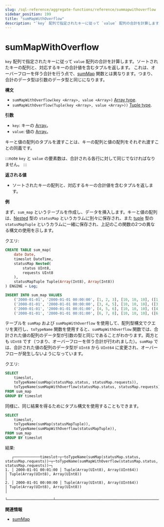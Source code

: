 ```yaml
---
slug: /sql-reference/aggregate-functions/reference/summapwithoverflow
sidebar_position: 199
title: "sumMapWithOverflow"
description: "`key` 配列で指定されたキーに従って `value` 配列の合計を計算します。ソートされたキーの配列と、対応するキーの合計値を含むタプルを返します。sumMap 関数とは異なり、オーバーフローを伴う合計を行います。"
---
```



# sumMapWithOverflow

`key` 配列で指定されたキーに従って `value` 配列の合計を計算します。ソートされたキーの配列と、対応するキーの合計値を含むタプルを返します。
これは、オーバーフローを伴う合計を行う点で、[sumMap](../reference/summap.md) 関数とは異なります。つまり、合計のデータ型は引数のデータ型と同じになります。

**構文**

- `sumMapWithOverflow(key <Array>, value <Array>)` [Array type](../../data-types/array.md).
- `sumMapWithOverflow(Tuple(key <Array>, value <Array>))` [Tuple type](../../data-types/tuple.md).

**引数**

- `key`: キーの [Array](../../data-types/array.md)。
- `value`: 値の [Array](../../data-types/array.md)。

キーと値の配列のタプルを渡すことは、キーの配列と値の配列をそれぞれ渡すことの同義です。

:::note 
`key` と `value` の要素数は、合計される各行に対して同じでなければなりません。
:::

**返される値**

- ソートされたキーの配列と、対応するキーの合計値を含むタプルを返します。

**例**

まず、`sum_map` というテーブルを作成し、データを挿入します。キーと値の配列は、[Nested](../../data-types/nested-data-structures/index.md) 型の `statusMap` というカラムに別々に保存され、また [tuple](../../data-types/tuple.md) 型の `statusMapTuple` というカラムに一緒に保存され、上記のこの関数の2つの異なる構文の使用を示します。

クエリ:

``` sql
CREATE TABLE sum_map(
    date Date,
    timeslot DateTime,
    statusMap Nested(
        status UInt8,
        requests UInt8
    ),
    statusMapTuple Tuple(Array(Int8), Array(Int8))
) ENGINE = Log;
```
```sql
INSERT INTO sum_map VALUES
    ('2000-01-01', '2000-01-01 00:00:00', [1, 2, 3], [10, 10, 10], ([1, 2, 3], [10, 10, 10])),
    ('2000-01-01', '2000-01-01 00:00:00', [3, 4, 5], [10, 10, 10], ([3, 4, 5], [10, 10, 10])),
    ('2000-01-01', '2000-01-01 00:01:00', [4, 5, 6], [10, 10, 10], ([4, 5, 6], [10, 10, 10])),
    ('2000-01-01', '2000-01-01 00:01:00', [6, 7, 8], [10, 10, 10], ([6, 7, 8], [10, 10, 10]));
```

テーブルを `sumMap` および `sumMapWithOverflow` を使用して、配列型構文でクエリを実行し、`toTypeName` 関数を使用すると、`sumMapWithOverflow` 関数では、合計された値の配列のデータ型が引数の型と同じであることがわかります。両方とも `UInt8` です（つまり、オーバーフローを伴う合計が行われました）。`sumMap` では、合計された値の配列のデータ型が `UInt8` から `UInt64` に変更され、オーバーフローが発生しないようになっています。

クエリ:

``` sql
SELECT
    timeslot,
    toTypeName(sumMap(statusMap.status, statusMap.requests)),
    toTypeName(sumMapWithOverflow(statusMap.status, statusMap.requests)),
FROM sum_map
GROUP BY timeslot
```

同様に、同じ結果を得るためにタプル構文を使用することもできます。

``` sql
SELECT
    timeslot,
    toTypeName(sumMap(statusMapTuple)),
    toTypeName(sumMapWithOverflow(statusMapTuple)),
FROM sum_map
GROUP BY timeslot
```

結果:

``` text
   ┌────────────timeslot─┬─toTypeName(sumMap(statusMap.status, statusMap.requests))─┬─toTypeName(sumMapWithOverflow(statusMap.status, statusMap.requests))─┐
1. │ 2000-01-01 00:01:00 │ Tuple(Array(UInt8), Array(UInt64))                       │ Tuple(Array(UInt8), Array(UInt8))                                    │
2. │ 2000-01-01 00:00:00 │ Tuple(Array(UInt8), Array(UInt64))                       │ Tuple(Array(UInt8), Array(UInt8))                                    │
   └─────────────────────┴──────────────────────────────────────────────────────────┴──────────────────────────────────────────────────────────────────────┘
```

**関連情報**

- [sumMap](../reference/summap.md)
